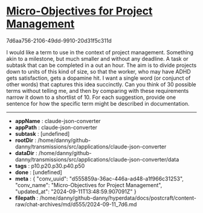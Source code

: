 # [Micro-Objectives for Project Management](https://claude.ai/chat/d555859a-36ac-446a-ad48-a1f966c31253)

7d6aa756-2106-49dd-9910-20d31f5c311d

I would like a term to use in the context of project management. Something akin to a milestone, but much smaller and without any deadline. A task or subtask that can be completed in a out an hour. The aim is to divide projects down to units of this kind of size, so that the worker, who may have ADHD gets satisfaction, gets a dopamine hit. I want a single word (or conjunct of other words) that captures this idea succinctly. Can you think of 30 possible terms without telling me, and then by comparing with these requirements narrow it down to a shortlist of 10. For each suggestion, provide one sentence for  how the specific term might be described in documentation.

---

* **appName** : claude-json-converter
* **appPath** : claude-json-converter
* **subtask** : [undefined]
* **rootDir** : /home/danny/github-danny/transmissions/src/applications/claude-json-converter
* **dataDir** : /home/danny/github-danny/transmissions/src/applications/claude-json-converter/data
* **tags** : p10.p20.p30.p40.p50
* **done** : [undefined]
* **meta** : {
  "conv_uuid": "d555859a-36ac-446a-ad48-a1f966c31253",
  "conv_name": "Micro-Objectives for Project Management",
  "updated_at": "2024-09-11T13:48:59.907091Z"
}
* **filepath** : /home/danny/github-danny/hyperdata/docs/postcraft/content-raw/chat-archives/md/d555/2024-09-11_7d6.md